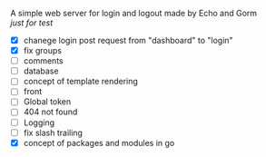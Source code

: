 A simple web server for login  and logout made by Echo and Gorm  
*just for test*

- [x] chanege login post request from "dashboard" to "login"
- [x] fix groups
- [ ] comments
- [ ] database
- [ ] concept of template rendering
- [ ] front
- [ ] Global token
- [ ] 404 not found
- [ ] Logging
- [ ] fix slash trailing
- [x] concept of packages and modules in go
